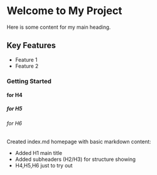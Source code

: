 # Welcome to My Project
Here is some content for my main heading.
## Key Features
-   Feature 1
-   Feature 2
### Getting Started
#### for H4
##### for H5
###### for H6

Created index.md homepage with basic markdown content:
- Added H1 main title
- Added subheaders (H2/H3) for structure showing
- H4,H5,H6 just to try out
